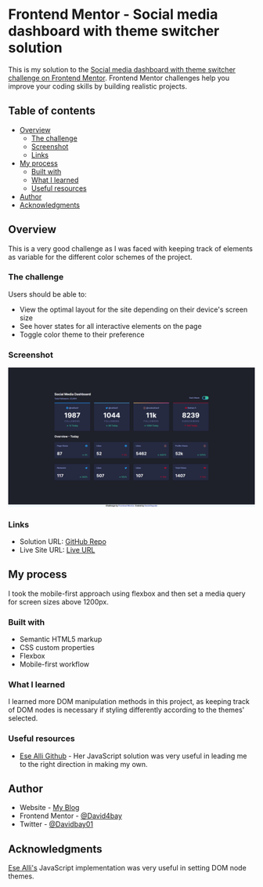 # Frontend Mentor - Social media dashboard with theme switcher solution

This is my solution to the [Social media dashboard with theme switcher challenge on Frontend Mentor](https://www.frontendmentor.io/challenges/social-media-dashboard-with-theme-switcher-6oY8ozp_H). Frontend Mentor challenges help you improve your coding skills by building realistic projects. 

## Table of contents

- [Overview](#overview)
  - [The challenge](#the-challenge)
  - [Screenshot](#screenshot)
  - [Links](#links)
- [My process](#my-process)
  - [Built with](#built-with)
  - [What I learned](#what-i-learned)
  - [Useful resources](#useful-resources)
- [Author](#author)
- [Acknowledgments](#acknowledgments)

## Overview

This is a very good challenge as I was faced with keeping track of elements as variable for the different color schemes of the project.

### The challenge

Users should be able to:

- View the optimal layout for the site depending on their device's screen size
- See hover states for all interactive elements on the page
- Toggle color theme to their preference

### Screenshot

![Screenshot](./screenshot/screenshot.PNG)

### Links

- Solution URL: [GitHub Repo](https://github.com/David4bay/Frontend-Mentor-Social-Media-Component)
- Live Site URL: [Live URL](https://fluffy-narwhal-b42516.netlify.app)

## My process

I took the mobile-first approach using flexbox and then set a media query for screen sizes above 1200px.

### Built with

- Semantic HTML5 markup
- CSS custom properties
- Flexbox
- Mobile-first workflow

### What I learned

I learned more DOM manipulation methods in this project, as keeping track of DOM nodes is necessary if styling differently according to the themes' selected.

### Useful resources

- [Ese Alli Github](https://github.com/EseAlli/social-media-dashboard) - Her JavaScript solution was very useful in leading me to the right direction in making my own.

## Author

- Website - [My Blog](https://davidbay.hashnode.dev)
- Frontend Mentor - [@David4bay](https://www.frontendmentor.io/profile/David4bay)
- Twitter - [@Davidbay01](https://www.twitter.com/Davidbay01)

## Acknowledgments

[Ese Alli's](https://github.com/EseAlli) JavaScript implementation was very useful in setting DOM node themes.